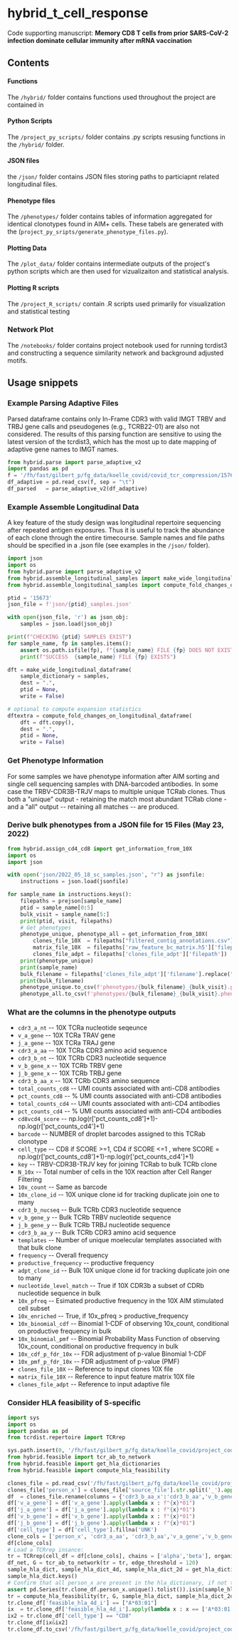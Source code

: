 # hybrid_t_cell_response

Code supporting manuscript: 
**Memory CD8 T cells from prior SARS-CoV-2 infection dominate cellular immunity after mRNA vaccination**

## Contents

#### Functions

The `/hybrid/` folder contains functions used throughout the project are contained in 

#### Python Scripts

The `/project_py_scripts/` folder contains .py scripts resusing functions in the `/hybrid/` folder. 

#### JSON files

the `/json/` folder contains JSON files storing paths to  particiapnt related longitudinal files. 

#### Phenotype files

The `/phenotypes/` folder contains tables of information aggregated for identical clonotypes 
found in AIM+ cells. These tabels are generated with the (`project_py_sripts/generate_phenotype_files.py`).

#### Plotting Data

The `/plot_data/` folder contains intermediate outputs of the project's python scripts which are 
then used for vizualizaiton and statistical analysis.

#### Plotting R scripts

The `/project_R_scripts/` contain .R scripts used primarily for visualization and statistical testing

### Network Plot

The `/notebooks/` folder contains project notebook used for running tcrdist3 and constructing 
a sequence similarity network and background adjusted motifs.

## Usage snippets

### Example Parsing Adaptive Files 

Parsed dataframe contains only In-Frame CDR3 with valid IMGT TRBV and TRBJ gene calls and
pseudogenes (e.g., TCRB22-01) are also not considered. The results of this 
parsing function are sensitive to using the latest version of the tcrdist3, 
which has the most up to date mapping of adaptive gene names to IMGT names.

```python
from hybrid.parse import parse_adaptive_v2
import pandas as pd
f = '/fh/fast/gilbert_p/fg_data/koelle_covid/covid_tcr_compression/15761_4_TCRB.tsv'
df_adaptive = pd.read_csv(f, sep = "\t")
df_parsed   = parse_adaptive_v2(df_adaptive) 
```

### Example Assemble Longitudinal Data

A key feature of the study design was longitudinal repertoire sequencing after repeated antigen exposures.
Thus it is useful to track the abundance of each clone through the entire timecourse. Sample names and file
paths should be specified in a .json file (see examples in the `/json/` folder).



```python
import json
import os 
from hybrid.parse import parse_adaptive_v2
from hybrid.assemble_longitudinal_samples import make_wide_longitudinal_dataframe
from hybrid.assemble_longitudinal_samples import compute_fold_changes_on_longitudinal_dataframe

ptid = '15673'
json_file = f'json/{ptid}_samples.json'

with open(json_file, 'r') as json_obj:
    samples = json.load(json_obj)

print(f"CHECKING {ptid} SAMPLES EXIST")
for sample_name, fp in samples.items():
    assert os.path.isfile(fp), f"{sample_name} FILE {fp} DOES NOT EXIST"
    print(f"SUCCESS  {sample_name} FILE {fp} EXISTS") 

dft = make_wide_longitudinal_dataframe(
    sample_dictionary = samples, 
    dest = ".",
    ptid = None,
    write = False)

# optional to compute expansion statistics
dftextra = compute_fold_changes_on_longitudinal_dataframe(
    dft = dft.copy(), 
    dest = ".",
    ptid = None,
    write = False)
```

### Get Phenotype Information

For some samples we have phenotype information after AIM sorting and 
single cell sequencing samples with DNA-barcoded antibodies. 
In some case the TRBV-CDR3B-TRJV maps to multiple unique TCRab clones.
Thus both a "unique" output - retaining the match  most abundant TCRab clone -
and a "all" output -- retaining all matches -- are produced.

### Derive bulk phenotypes from a JSON file for 15 Files (May 23, 2022)

```python
from hybrid.assign_cd4_cd8 import get_information_from_10X
import os
import json

with open('json/2022_05_18_sc_samples.json', "r") as jsonfile:
    instructions = json.load(jsonfile)

for sample_name in instructions.keys():
    filepaths = prejson[sample_name]
    ptid = sample_name[0:5]
    bulk_visit = sample_name[5:]
    print(ptid, visit, filepaths)
    # Get phenotypes 
    phenotype_unique, phenotype_all = get_information_from_10X(
        clones_file_10X  = filepaths["filtered_contig_annotations.csv"]['filepath'],
        matrix_file_10X  = filepaths['raw_feature_bc_matrix.h5']['filepath'],
        clones_file_adpt = filepaths['clones_file_adpt']['filepath'])
    print(phenotype_unique)
    print(sample_name)
    bulk_filename = filepaths['clones_file_adpt']['filename'].replace(".tsv","")
    print(bulk_filename)
    phenotype_unique.to_csv(f'phenotypes/{bulk_filename}_{bulk_visit}.phenotype_unique.tsv', sep = "\t", index = False)
    phenotype_all.to_csv(f'phenotypes/{bulk_filename}_{bulk_visit}.phenotype_all.tsv', sep = "\t", index = False)
```


### What are the columns in the phenotype outputs

* `cdr3_a_nt` -- 10X TCRa nucleotide seqeunce
* `v_a_gene` -- 10X TCRa TRAV gene
* `j_a_gene` -- 10X TCRa TRAJ gene
* `cdr3_a_aa` --  10X TCRa CDR3 amino acid sequence
* `cdr3_b_nt`  -- 10X TCRb CDR3 nucleotide sequence
* `v_b_gene_x` -- 10X TCRb TRBV gene
* `j_b_gene_x` -- 10X TCRb TRBJ gene
* `cdr3_b_aa_x` -- 10X TCRb CDR3 amino sequence
* `total_counts_cd8` -- UMI counts associated with anti-CD8 antibodies
* `pct_counts_cd8` -- % UMI counts associated with anti-CD8 antibodies
* `total_counts_cd4` -- UMI counts associated with anti-CD4 antibodies
* `pct_counts_cd4` -- % UMI counts associated with anti-CD4 antibodies
* `cd8vcd4_score` -- np.log(r['pct_counts_cd8']+1)-np.log(r['pct_counts_cd4']+1)
* `barcode` -- NUMBER of droplet barcodes assigned to this TCRab clonotype
* `cell_type` -- CD8 if SCORE >=1, CD4 if SCORE <=1 , where SCORE = np.log(r['pct_counts_cd8']+1)-np.log(r['pct_counts_cd4']+1) 
* `key` -- TRBV-CDR3B-TRJV key for joining TCRab to bulk TCRb clone
* `N_10x` -- Total number of cells in the 10X reaction after Cell Ranger Filtering
* `10x_count` -- Same as barcode
* `10x_clone_id` -- 10X unique clone id for tracking duplicate join one to many
* `cdr3_b_nucseq` -- Bulk TCRb CDR3 nucleotide sequence
* `v_b_gene_y` -- Bulk TCRb TRBV nucleotide sequence
* `j_b_gene_y` -- Bulk TCRb TRBJ nucleotide sequence
* `cdr3_b_aa_y` -- Bulk TCRb CDR3 amino acid sequence
* `templates` -- Number of unique moelecular templates associated with that bulk clone
* `frequency` -- Overall frequency
* `productive_frequency` -- productive frequency
* `adpt_clone_id` -- Bulk 10X unique clone id for tracking duplicate join one to many
* `nucleotide_level_match` -- True if 10X CDR3b a subset of CDRb nucleotide sequence in bulk
* `10x_pfreq` -- Esimated productive frequency in the 10X AIM stimulated cell subset
* `10x_enriched` -- True, if 10x_pfreq > productive_frequency
* `10x_binomial_cdf` -- Binomial 1-CDF of observing  10x_count, conditional on productive frequency in bulk
* `10x_binomial_pmf` -- Binomial Probability Mass Function of observing 10x_count, conditional on productive frequency in bulk
* `10x_cdf_p_fdr_10x` -- FDR adjustment of p-value Binomial 1-CDF
* `10x_pmf_p_fdr_10x` -- FDR adjustment of p-value (PMF)
* `clones_file_10X` --  Reference to input clones 10X file
* `matrix_file_10X` -- Reference to input feature matrix 10X file 
* `clones_file_adpt` -- Reference to input adaptive file






### Consider HLA feasibility of S-specific 

```python
import sys
import os 
import pandas as pd
from tcrdist.repertoire import TCRrep

sys.path.insert(0, '/fh/fast/gilbert_p/fg_data/koelle_covid/project_code/hybrid_t_cell_response') 
from hybrid.feasible import tcr_ab_to_network
from hybrid.feasible import get_hla_dictionaries
from hybrid.feasible import compute_hla_feasibility

clones_file = pd.read_csv('/fh/fast/gilbert_p/fg_data/koelle_covid/project_code/hybrid_t_cell_response/all_E03_phenotypes.tsv', sep = "\t")
clones_file['person_x'] = clones_file['source_file'].str.split('_').apply(lambda x: int(x[0]))
df  = clones_file.rename(columns = {'cdr3_b_aa_x':'cdr3_b_aa','v_b_gene_x':'v_b_gene','j_b_gene_x':'j_b_gene','hla_key':'person_x'})
df['v_a_gene'] = df['v_a_gene'].apply(lambda x : f"{x}*01")
df['j_a_gene'] = df['j_a_gene'].apply(lambda x : f"{x}*01")
df['v_b_gene'] = df['v_b_gene'].apply(lambda x : f"{x}*01")
df['j_b_gene'] = df['j_b_gene'].apply(lambda x : f"{x}*01")
df['cell_type'] = df['cell_type'].fillna('UNK')
clone_cols = ['person_x', 'cdr3_a_aa', 'cdr3_b_aa','v_a_gene','v_b_gene','j_a_gene','j_b_gene','cell_type']
df[clone_cols]
# Load a TCRrep insance:
tr = TCRrep(cell_df = df[clone_cols], chains = ['alpha','beta'], organism = 'human')
df_net, G = tcr_ab_to_network(tr = tr, edge_threshold = 120)
sample_hla_dict, sample_hla_dict_4d, sample_hla_dict_2d = get_hla_dictionaries(tsv_file = '/fh/fast/gilbert_p/fg_data/koelle_covid/hla_file.tsv')
sample_hla_dict.keys()
# Confirm that all person_x are present in the hla_dictionary, if not the next step will fail
assert pd.Series(tr.clone_df.person_x.unique().tolist()).isin(sample_hla_dict.keys()).all()
tr = compute_hla_feasibility(tr, G, sample_hla_dict, sample_hla_dict_2d, sample_hla_dict_4d)
tr.clone_df['feasible_hla_4d_i'] == ["A*03:01"]
ix  = tr.clone_df['feasible_hla_4d_i'].apply(lambda x : x == ['A*03:01']) 
ix2 = tr.clone_df['cell_type'] == "CD8"
tr.clone_df[ix&ix2]
tr.clone_df.to_csv('/fh/fast/gilbert_p/fg_data/koelle_covid/project_code/hybrid_t_cell_response/phenotypes/all_E03_phenotypes_hla_allele.tsv', sep = "\t", index = False)
```